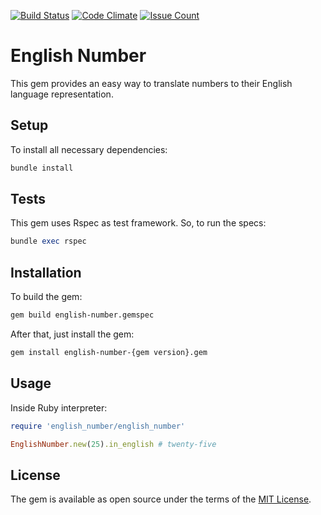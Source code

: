 [![Build Status](https://travis-ci.org/CodeChalenges/english-numbers.svg?branch=master)](https://travis-ci.org/CodeChalenges/english-numbers)
[![Code Climate](https://codeclimate.com/github/CodeChalenges/english-numbers/badges/gpa.svg)](https://codeclimate.com/github/CodeChalenges/english-numbers)
[![Issue Count](https://codeclimate.com/github/CodeChalenges/english-numbers/badges/issue_count.svg)](https://codeclimate.com/github/CodeChalenges/english-numbers)

# English Number

This gem provides an easy way to translate numbers to their English language representation.

## Setup

To install all necessary dependencies:

```sh
bundle install
```

## Tests

This gem uses Rspec as test framework. So, to run the specs:

```ruby
bundle exec rspec
```

## Installation

To build the gem:

```sh
gem build english-number.gemspec
```

After that, just install the gem:

```sh
gem install english-number-{gem version}.gem
```

## Usage

Inside Ruby interpreter:

```ruby
require 'english_number/english_number'

EnglishNumber.new(25).in_english # twenty-five
```

## License

The gem is available as open source under the terms of the [MIT License](http://opensource.org/licenses/MIT).
